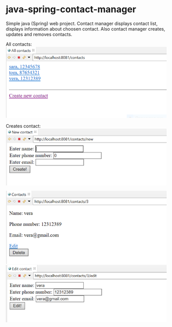 # java-spring-contact-manager
Simple java (Spring) web project.
Contact manager displays contact list, displays information about choosen contact. Also contact manager creates, updates and removes contacts.

All contacts:
![](https://github.com/deewanas/contact-manager-java-spring/blob/main/screenshots/1.PNG)

Creates contact:
![](https://github.com/deewanas/contact-manager-java-spring/blob/main/screenshots/2.PNG)


![](https://github.com/deewanas/contact-manager-java-spring/blob/main/screenshots/3.PNG)
![](https://github.com/deewanas/contact-manager-java-spring/blob/main/screenshots/4.PNG)

